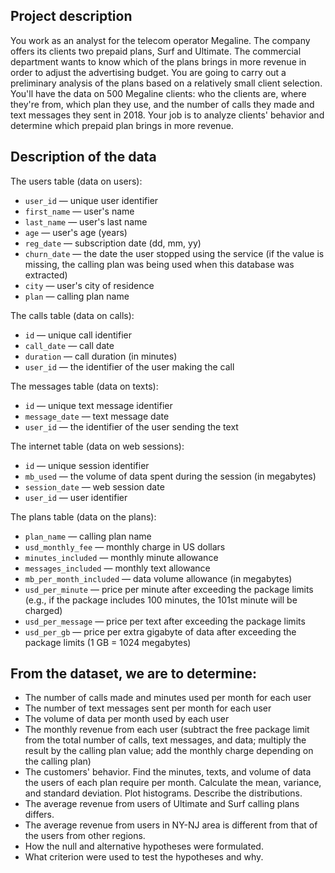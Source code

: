 ## Project description

You work as an analyst for the telecom operator Megaline. The company offers its clients two prepaid plans, Surf and Ultimate. The commercial department wants to know which of the plans brings in more revenue in order to adjust the advertising budget.
You are going to carry out a preliminary analysis of the plans based on a relatively small client selection. You'll have the data on 500 Megaline clients: who the clients are, where they're from, which plan they use, and the number of calls they made and text messages they sent in 2018. Your job is to analyze clients' behavior and determine which prepaid plan brings in more revenue.


## Description of the data

The users table (data on users):

- `user_id` — unique user identifier
- `first_name` — user's name
- `last_name` — user's last name
- `age` — user's age (years)
- `reg_date` — subscription date (dd, mm, yy)
- `churn_date` — the date the user stopped using the service (if the value is missing, the calling plan was being used when this database was extracted)
- `city` — user's city of residence
- `plan` — calling plan name

The calls table (data on calls):

- `id` — unique call identifier
- `call_date` — call date
- `duration` — call duration (in minutes)
- `user_id` — the identifier of the user making the call

The messages table (data on texts):

- `id` — unique text message identifier
- `message_date` — text message date
- `user_id` — the identifier of the user sending the text

The internet table (data on web sessions):

- `id` — unique session identifier
- `mb_used` — the volume of data spent during the session (in megabytes)
- `session_date` — web session date
- `user_id` — user identifier

The plans table (data on the plans):

- `plan_name` — calling plan name
- `usd_monthly_fee` — monthly charge in US dollars
- `minutes_included` — monthly minute allowance
- `messages_included` — monthly text allowance
- `mb_per_month_included` — data volume allowance (in megabytes)
- `usd_per_minute` — price per minute after exceeding the package limits (e.g., if the package includes 100 minutes, the 101st minute will be charged)
- `usd_per_message` — price per text after exceeding the package limits
- `usd_per_gb` — price per extra gigabyte of data after exceeding the package limits (1 GB = 1024 megabytes)

## From the dataset, we are to determine:

- The number of calls made and minutes used per month for each user
- The number of text messages sent per month for each user
- The volume of data per month used by each user
- The monthly revenue from each user (subtract the free package limit from the total number of calls, text messages, and data; multiply the result by the calling plan value; add the monthly charge depending on the calling plan)
- The customers' behavior. Find the minutes, texts, and volume of data the users of each plan require per month. Calculate the mean, variance, and standard deviation. Plot histograms. Describe the distributions.
- The average revenue from users of Ultimate and Surf calling plans differs.
- The average revenue from users in NY-NJ area is different from that of the users from other regions.
- How the null and alternative hypotheses were formulated.
- What criterion were used to test the hypotheses and why.
